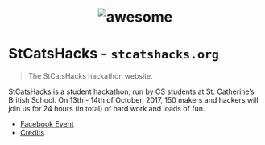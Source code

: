 <h1 align="center">
	<img src="https://github.com/StCatsHacks/StCatsHacks-Website/blob/master/images/bikers_d.gif" alt="awesome">
	<br>
</h1>

# StCatsHacks - `stcatshacks.org`

> The StCatsHacks hackathon website.

StCatsHacks is a student hackathon, run by CS students at St. Catherine’s British School. On 13th - 14th of October, 2017, 150 makers and hackers will join us for 24 hours (in total) of hard work and loads of fun.

- [Facebook Event](https://www.facebook.com/events/132307880652295/)
- [Credits](CREDITS.md)

